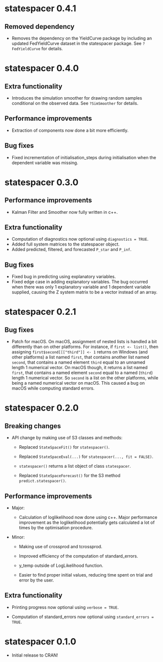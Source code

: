 # statespacer 0.4.1

## Removed dependency

* Removes the dependency on the YieldCurve package by including an updated FedYieldCurve dataset in the statespacer package. See `?FedYieldCurve` for details.

# statespacer 0.4.0

## Extra functionality

* Introduces the simulation smoother for drawing random samples conditional on the observed data. See `?SimSmoother` for details.

## Performance improvements

* Extraction of components now done a bit more efficiently.

## Bug fixes

* Fixed incrementation of initialisation_steps during initialisation when the dependent variable was missing.

# statespacer 0.3.0

## Performance improvements

* Kalman Filter and Smoother now fully written in c++.

## Extra functionality

* Computation of diagnostics now optional using `diagnostics = TRUE`.
* Added full system matrices to the statespacer object.
* Added predicted, filtered, and forecasted `P_star` and `P_inf`.

## Bug fixes

* Fixed bug in predicting using explanatory variables.
* Fixed edge case in adding explanatory variables. The bug occurred when there was only 1 explanatory variable and 1 dependent variable supplied, causing the Z system matrix to be a vector instead of an array.

# statespacer 0.2.1

## Bug fixes

* Patch for macOS. On macOS, assignment of nested lists is handled a bit differently than on other platforms. For instance, if `first <- list()`, then assigning `first$second[[["third"]] <- 1` returns on Windows (and other platforms) a list named `first`, that contains another list named `second`, that contains a named element `third` equal to an unnamed length 1 numerical vector. On macOS though, it returns a list named `first`, that contains a named element `second` equal to a named (`third`) length 1 numerical vector. So `second` is a list on the other platforms, while being a named numerical vector on macOS. This caused a bug on macOS while computing standard errors.

# statespacer 0.2.0

## Breaking changes

* API change by making use of S3 classes and methods:

  * Replaced `StateSpaceFit()` for `statespacer()`.

  * Replaced `StateSpaceEval(...)` for `statespacer(..., fit = FALSE)`.

  * `statespacer()` returns a list object of class `statespacer`.

  * Replaced `StateSpaceForecast()` for the S3 method `predict.statespacer()`.

## Performance improvements

* Major:

  * Calculation of loglikelihood now done using c++. Major performance improvement as the loglikelihood potentially gets calculated a lot of times by the optimisation procedure.

* Minor:
  
  * Making use of crossprod and tcrossprod.

  * Improved efficiency of the computation of standard_errors.
  
  * y_temp outside of LogLikelihood function.

  * Easier to find proper initial values, reducing time spent on trial and error by the user.

## Extra functionality

* Printing progress now optional using `verbose = TRUE`.

* Computation of standard_errors now optional using `standard_errors = TRUE`.

# statespacer 0.1.0

* Initial release to CRAN!
